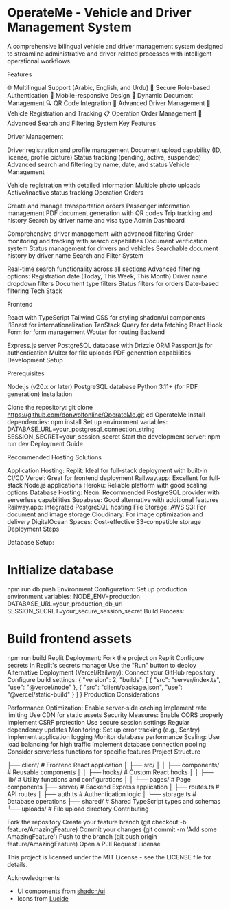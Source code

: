 # OperateMe - Vehicle and Driver Management System

A comprehensive bilingual vehicle and driver management system designed to streamline administrative and driver-related processes with intelligent operational workflows.

Features

🌐 Multilingual Support (Arabic, English, and Urdu)
🔐 Secure Role-based Authentication
📱 Mobile-responsive Design
📄 Dynamic Document Management
🔍 QR Code Integration
👤 Advanced Driver Management
🚗 Vehicle Registration and Tracking
📋 Operation Order Management
🔎 Advanced Search and Filtering System
Key Features

Driver Management

Driver registration and profile management
Document upload capability (ID, license, profile picture)
Status tracking (pending, active, suspended)
Advanced search and filtering by name, date, and status
Vehicle Management

Vehicle registration with detailed information
Multiple photo uploads
Active/inactive status tracking
Operation Orders

Create and manage transportation orders
Passenger information management
PDF document generation with QR codes
Trip tracking and history
Search by driver name and visa type
Admin Dashboard

Comprehensive driver management with advanced filtering
Order monitoring and tracking with search capabilities
Document verification system
Status management for drivers and vehicles
Searchable document history by driver name
Search and Filter System

Real-time search functionality across all sections
Advanced filtering options:
Registration date (Today, This Week, This Month)
Driver name dropdown filters
Document type filters
Status filters for orders
Date-based filtering
Tech Stack

Frontend

React with TypeScript
Tailwind CSS for styling
shadcn/ui components
i18next for internationalization
TanStack Query for data fetching
React Hook Form for form management
Wouter for routing
Backend

Express.js server
PostgreSQL database with Drizzle ORM
Passport.js for authentication
Multer for file uploads
PDF generation capabilities
Development Setup

Prerequisites

Node.js (v20.x or later)
PostgreSQL database
Python 3.11+ (for PDF generation)
Installation

Clone the repository:
git clone https://github.com/donwolfonline/OperateMe.git
cd OperateMe
Install dependencies:
npm install
Set up environment variables:
DATABASE_URL=your_postgresql_connection_string
SESSION_SECRET=your_session_secret
Start the development server:
npm run dev
Deployment Guide

Recommended Hosting Solutions

Application Hosting:
Replit: Ideal for full-stack deployment with built-in CI/CD
Vercel: Great for frontend deployment
Railway.app: Excellent for full-stack Node.js applications
Heroku: Reliable platform with good scaling options
Database Hosting:
Neon: Recommended PostgreSQL provider with serverless capabilities
Supabase: Good alternative with additional features
Railway.app: Integrated PostgreSQL hosting
File Storage:
AWS S3: For document and image storage
Cloudinary: For image optimization and delivery
DigitalOcean Spaces: Cost-effective S3-compatible storage
Deployment Steps

Database Setup:
# Initialize database
npm run db:push
Environment Configuration:
Set up production environment variables:
NODE_ENV=production
DATABASE_URL=your_production_db_url
SESSION_SECRET=your_secure_session_secret
Build Process:
# Build frontend assets
npm run build
Replit Deployment:
Fork the project on Replit
Configure secrets in Replit's secrets manager
Use the "Run" button to deploy
Alternative Deployment (Vercel/Railway):
Connect your GitHub repository
Configure build settings:
{
  "version": 2,
  "builds": [
    {
      "src": "server/index.ts",
      "use": "@vercel/node"
    },
    {
      "src": "client/package.json",
      "use": "@vercel/static-build"
    }
  ]
}
Production Considerations

Performance Optimization:
Enable server-side caching
Implement rate limiting
Use CDN for static assets
Security Measures:
Enable CORS properly
Implement CSRF protection
Use secure session settings
Regular dependency updates
Monitoring:
Set up error tracking (e.g., Sentry)
Implement application logging
Monitor database performance
Scaling:
Use load balancing for high traffic
Implement database connection pooling
Consider serverless functions for specific features
Project Structure

├── client/                 # Frontend React application
│   ├── src/
│   │   ├── components/    # Reusable components
│   │   ├── hooks/        # Custom React hooks
│   │   ├── lib/          # Utility functions and configurations
│   │   └── pages/        # Page components
├── server/                # Backend Express application
│   ├── routes.ts         # API routes
│   ├── auth.ts           # Authentication logic
│   └── storage.ts        # Database operations
├── shared/               # Shared TypeScript types and schemas
└── uploads/             # File upload directory
Contributing

Fork the repository
Create your feature branch (git checkout -b feature/AmazingFeature)
Commit your changes (git commit -m 'Add some AmazingFeature')
Push to the branch (git push origin feature/AmazingFeature)
Open a Pull Request
License

This project is licensed under the MIT License - see the LICENSE file for details.

Acknowledgments

- UI components from [shadcn/ui](https://ui.shadcn.com)
- Icons from [Lucide](https://lucide.dev)

